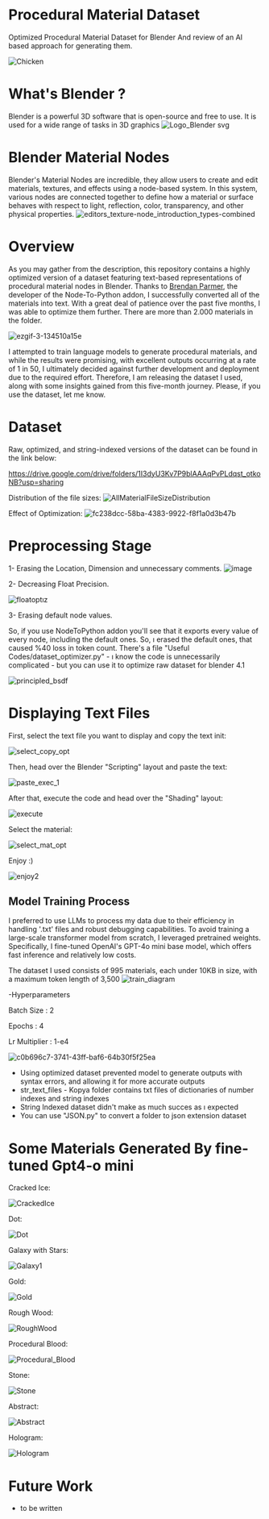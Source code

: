 # Procedural Material Dataset
Optimized Procedural Material Dataset for Blender And review of an AI based approach for generating them.

![Chicken](https://github.com/user-attachments/assets/974a8843-6629-4408-8bd7-c2111fd4576f)
# What's Blender ?
Blender is a powerful 3D software that is open-source and free to use. It is used for a wide range of tasks in 3D graphics
![Logo_Blender svg](https://github.com/user-attachments/assets/4cb345e1-596b-4545-ab85-a8a39c8d1b9a)

# Blender Material Nodes
Blender's Material Nodes are incredible, they allow users to create and edit materials, textures, and effects using a node-based system. In this system, various nodes are connected together to define how a material or surface behaves with respect to light, reflection, color, transparency, and other physical properties.
![editors_texture-node_introduction_types-combined](https://github.com/user-attachments/assets/792b2519-c40b-402c-8bc6-dd1a65eeef6c)


# Overview
As you may gather from the description, this repository contains a highly optimized version of a dataset featuring text-based representations of procedural material nodes in Blender. Thanks to [Brendan Parmer](https://github.com/BrendanParmer), the developer of the Node-To-Python addon, I successfully converted all of the materials into text. With a great deal of patience over the past five months, I was able to optimize them further. There are more than 2.000 materials in the folder.

![ezgif-3-134510a15e](https://github.com/user-attachments/assets/182f7032-9e25-4e1f-896f-31dc50f10bfd)

I attempted to train language models to generate procedural materials, and while the results were promising, with excellent outputs occurring at a rate of 1 in 50, I ultimately decided against further development and deployment due to the required effort. Therefore, I am releasing the dataset I used, along with some insights gained from this five-month journey. Please, if you use the dataset, let me know.

# Dataset
Raw, optimized, and string-indexed versions of the dataset can be found in the link below:

https://drive.google.com/drive/folders/1I3dyU3Kv7P9blAAAqPvPLdqst_otkoNB?usp=sharing

Distribution of the file sizes:
![AllMaterialFileSizeDistribution](https://github.com/user-attachments/assets/a8508093-7882-4fb0-8a7d-dd90ef1bd867)

Effect of Optimization:
![fc238dcc-58ba-4383-9922-f8f1a0d3b47b](https://github.com/user-attachments/assets/60ed86bd-6f84-4b5f-bb73-1b179800f062)

# Preprocessing Stage
1- Erasing the Location, Dimension and unnecessary comments.
![image](https://github.com/user-attachments/assets/62d90389-0d3b-41aa-bb8a-532cd6a544e4)

2- Decreasing Float Precision.

![floatoptız](https://github.com/user-attachments/assets/7f96c49f-e647-4265-a988-d818435491a3)

3- Erasing default node values.

So, if you use NodeToPython addon you'll see that it exports every value of every node, including the default ones. So, ı erased the default ones, that caused %40 loss in token count. There's a file "Useful Codes/dataset_optimizer.py" - ı know the code is unnecessarily complicated - but you can use it to optimize raw dataset for blender 4.1

![principled_bsdf](https://github.com/user-attachments/assets/9b961ebf-37d5-4960-9503-8b6ad454875c)

# Displaying Text Files

First, select the text file you want to display and copy the text init:

![select_copy_opt](https://github.com/user-attachments/assets/5d94a829-02d3-43a3-8ce7-5dfaee6a62d3)


Then, head over the Blender "Scripting" layout and paste the text:

![paste_exec_1](https://github.com/user-attachments/assets/45010dbe-321e-4a87-863e-55520e8f162f)


After that, execute the code and head over the "Shading" layout:

![execute](https://github.com/user-attachments/assets/e8d6663a-9ed4-469c-bfa5-d5b17dccbbd9)


Select the material:

![select_mat_opt](https://github.com/user-attachments/assets/16db4a96-42f3-4333-8e2c-1eb481a0cf73)


Enjoy :)

![enjoy2](https://github.com/user-attachments/assets/1c53b9c0-ff07-44e9-be89-8a2cb2900779)

## Model Training Process
I preferred to use LLMs to process my data due to their efficiency in handling '.txt' files and robust debugging capabilities. To avoid training a large-scale transformer model from scratch, I leveraged pretrained weights. Specifically, I fine-tuned OpenAI's GPT-4o mini base model, which offers fast inference and relatively low costs.

The dataset I used consists of 995 materials, each under 10KB in size, with a maximum token length of 3,500
![train_diagram](https://github.com/user-attachments/assets/66444097-3c67-48ca-b2e9-adcf43f04727)

-Hyperparameters

Batch Size : 2

Epochs : 4

Lr Multiplier : 1-e4

![c0b696c7-3741-43ff-baf6-64b30f5f25ea](https://github.com/user-attachments/assets/1be27a4b-0838-4c87-adb4-fb7f6b09c09d)

- Using optimized dataset prevented model to generate outputs with syntax errors, and allowing it for more accurate outputs
- str_text_files - Kopya folder contains txt files of dictionaries of number indexes and string indexes
- String Indexed dataset didn't make as much succes as ı expected
- You can use "JSON.py" to convert a folder to json extension dataset
# Some Materials Generated By fine-tuned Gpt4-o mini

Cracked Ice:

![CrackedIce](https://github.com/user-attachments/assets/c282b5b2-25ba-4296-ba69-d371e87ac604)

Dot:

![Dot](https://github.com/user-attachments/assets/80d45852-9852-46ba-ad5b-803668deec6d)

Galaxy with Stars:

![Galaxy1](https://github.com/user-attachments/assets/6c7cb1ec-b850-4300-a424-337969e9ca24)

Gold:

![Gold](https://github.com/user-attachments/assets/3628358f-4616-427d-a9a3-0dc79f11e6be)

Rough Wood:

![RoughWood](https://github.com/user-attachments/assets/9f991df6-8009-407a-888e-ff9cf4211047)

Procedural Blood:

![Procedural_Blood](https://github.com/user-attachments/assets/bade204c-f409-4128-9e8a-8566fe9056d3)

Stone:

![Stone](https://github.com/user-attachments/assets/0fef09c4-b4f1-4f9f-842c-da3cbbef76fa)


Abstract:

![Abstract](https://github.com/user-attachments/assets/4d44498c-a493-4fc7-8fa0-89d7092d07e6)

Hologram:

![Hologram](https://github.com/user-attachments/assets/62f636f1-5d5d-4d85-aa7e-22ce47ecacf8)

# Future Work
- to be written
